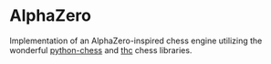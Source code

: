 # AlphaZero
Implementation of an AlphaZero-inspired chess engine utilizing the wonderful [python-chess](https://python-chess.readthedocs.io/en/latest/) and [thc](https://github.com/billforsternz/thc-chess-library) chess libraries.

